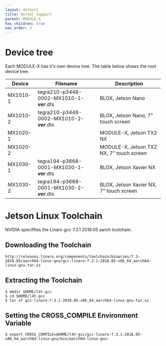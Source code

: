 ```yaml
---
layout: default
title: Kernel Support
parent: MODULE-X
has_children: true
nav_order: 3
---
```



# Device tree

Each MODULE-X has it's own device tree. The table below shows the root device tree.



| Device   | Filename                               | Description                            |
|----------|----------------------------------------|----------------------------------------|
| MX1010-1 | tegra210-p3448-0002-MX1010-1-***ver***.dts | BLOX, Jetson Nano                  |
| MX1010-2 | tegra210-p3448-0002-MX1010-2-***ver***.dts | BLOX, Jetson Nano, 7" touch screen |
| MX1020-1 |  | MODULE-X, Jetson TX2 NX |
| MX1020-2 |  | MODULE-X, Jetson TXZ NX, 7" touch screen |
| MX1030-1 | tegra194-p3668-0001-MX1030-1-***ver***.dts | BLOX, Jetson Xavier NX |
| MX1030-2 | tegra194-p3668-0001-MX1030-2-***ver***.dts | BLOX, Jetson Xavier NX, 7" touch screen|


# Jetson Linux Toolchain

NVIDIA speciffies the Linaro gcc 7.3.1 2018.05 aarch toolchain.

## Downloading the Toolchain

```shell
http://releases.linaro.org/components/toolchain/binaries/7.3-2018.05/aarch64-linux-gnu/gcc-linaro-7.3.1-2018.05-x86_64_aarch64-linux-gnu.tar.xz
```

## Extracting the Toolchain

```shell
$ mkdir $HOME/l4t-gcc
$ cd $HOME/l4t-gcc
$ tar xf gcc-linaro-7.3.1-2018.05-x86_64_aarch64-linux-gnu.tar.xz
```

## Setting the CROSS_COMPILE Environment Variable

```shell
$ export CROSS_COMPILE=$HOME/l4t-gcc/gcc-linaro-7.3.1-2018.05-x86_64_aarch64-linux-gnu/bin/aarch64-linux-gnu-
```
